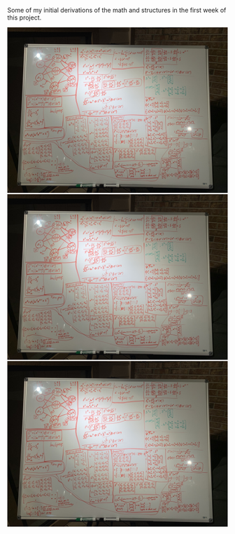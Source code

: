 Some of my initial derivations of the math and structures in the first week of this project.

![wb1](whiteboard1.jpeg)
![wb2](whiteboard1.jpeg)
![wb3](whiteboard1.jpeg)
